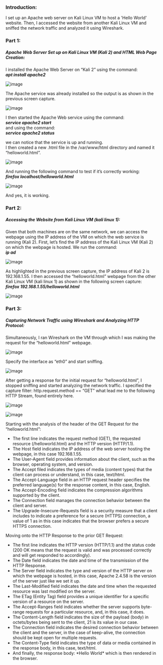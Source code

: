 ### Introduction:
I set up an Apache web server on Kali Linux VM to host a 'Hello World' website. Then, I accessed the website from another Kali Linux VM and sniffed the network traffic and analyzed it using Wireshark.
### Part 1:
##### Apache Web Server Set up on Kali Linux VM (Kali 2) and HTML Web Page Creation: <br>
I installed the Apache Web Server on “Kali 2” using the command: <br>
						***apt install apache2***<br>
						
![image](https://github.com/user-attachments/assets/804fdf7b-1e25-4d2a-ab37-2aa833f4a088)

The Apache service was already installed so the output is as shown in the previous screen capture.

![image](https://github.com/user-attachments/assets/e353aefa-6b18-4320-a7fe-d1239b22edbf)


I then started the Apache Web service using the command: <br>
						***service apache2 start*** <br>
and using the command: <br>
						***service apache2 status*** <br>
						
we can notice that the service is up and running. <br>
I then created a new .html file in the /var/www/html directory and named it “helloworld.html”.

![image](https://github.com/user-attachments/assets/3bbe2f5d-e4fd-4d5f-9070-f2b3c496af36)

And running the following command to test if it’s correctly working: <br>
						***firefox localhost/helloworld.html*** <br> 

![image](https://github.com/user-attachments/assets/0c566141-5113-4a9d-8e93-266b01ff6f8e)

And yes, it is working.

### Part 2:
##### Accessing the Website from Kali Linux VM (kali linux 1): <br>
Given that both machines are on the same network, we can access the webpage using the IP address of the VM on which the web service is running (Kali 2).
First, let’s find the IP address of the Kali Linux VM (Kali 2) on which the webpage is hosted.
We run the command: <br>
								***ip ad*** <br>
							
![image](https://github.com/user-attachments/assets/2cb5de9c-edc5-4f7f-b708-cac3ef5742ba)

As highlighted in the previous screen capture, the IP address of Kali 2 is 192.168.1.55.
I then accessed the “helloworld.html” webpage from the other Kali Linux VM (kali linux 1) as shown in the following screen capture: <br>
						***firefox 192.168.1.55/helloworld.html*** <br>

![image](https://github.com/user-attachments/assets/658d3f24-2fd6-45e4-ac78-5f1bec85f516)

### Part 3:
##### Capturing Network Traffic using Wireshark and Analyzing HTTP Protocol:
Simultaneously, I ran Wireshark on the VM through which I was making the request for the “helloworld.html” webpage.

![image](https://github.com/user-attachments/assets/9dd0d7a8-272b-40a9-8aa3-9893d434649a)

Specify the interface as “eth0” and start sniffing.

![image](https://github.com/user-attachments/assets/9b6cb838-e372-46f8-b066-4f95b26fa181)

After getting a response for the initial request for “helloworld.html”, I stopped sniffing and started analyzing the network traffic.
I specified the capture filter: http.request.method == “GET” what lead me to the following HTTP 
Stream, found entirely here.

![image](https://github.com/user-attachments/assets/a863d5cb-0d5b-4c9f-ac44-e53d9a792e27)

![image](https://github.com/user-attachments/assets/1b39ff34-95a1-424b-85a1-e31090ecbdd7)

Starting with the analysis of the header of the GET Request for the “helloworld.html”:
<ul>
<li>The first line indicates the request method (GET), the requested resource (/helloworld.html) and the HTTP version (HTTP/1.1).
<li>The Host field indicates the IP address of the web server hosting the webpage, in this case 192.168.1.55.
<li>The User-Agent field provides information about the client, such as the browser, operating system, and version.
<li>The Accept filed indicates the types of media (content types) that the client can process or understand, in this case, text/html.
<li>The Accept-Language field in an HTTP request header specifies the preferred language(s) for the response content, in this case, English.
<li>The Accept-Encoding field indicates the compression algorithms supported by the client.
<li>The Connection field manages the connection behavior between the client and server.
<li>The Upgrade-Insecure-Requests field is a security measure that a client includes to indicate a preference for a secure (HTTPS) connection, a value of 1 as in this case indicates that the browser prefers a secure HTTPS connection.
</ul>
Moving onto the HTTP Response to the prior GET Request:
<ul>
<li>The first line indicates the HTTP version (HTTP/1.1) and the status code (200 OK means that the request is valid and was processed correctly and will get responded to accordingly).
<li>The Date field indicates the date and time of the transmission of the HTTP Response.
<li>The Server field indicates the type and version of the HTTP server on which the webpage is hosted, in this case, Apache 2.4.58 is the version of the server just like we set it up.
<li>The Last-Modified field indicates the date and time when the requested resource was last modified on the server.
<li>The ETag (Entity Tag) field provides a unique identifier for a specific version of a resource on the server.
<li>The Accept-Ranges field indicates whether the server supports byte-range requests for a particular resource, and, in this case, it does.
<li>The Content-Length field indicates the size of the payload (body) in octets/bytes being sent to the client, 21 is its value in our case.
<li>The Connection field indicates the desired connection behavior between the client and the server, in the case of keep-alive, the connection should be kept open for multiple requests.
<li>The Content-Type field indicates the type of data or media contained in the response body, in this case, text/html.
<li>And finally, the response body: *Hello World* which is then rendered in the browser.
</ul>
